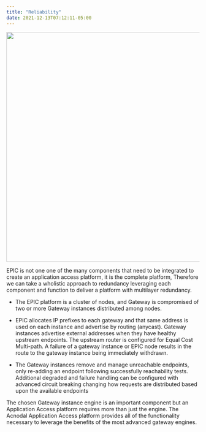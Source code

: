 ```yaml
---
title: "Reliability"
date: 2021-12-13T07:12:11-05:00
---
```


<p align="center">
<img src="/images/reliability.png" style="width:600px">
</p>
<div class="bar-small"></div>

EPIC is not one one of the many components that need to be integrated to create an application access platform, it is the complete platform,  Therefore we can take a wholistic approach to redundancy leveraging each component and function to deliver a platform with multilayer redundancy.  


* The EPIC platform is a cluster of nodes, and Gateway is compromised of two or more Gateway instances distributed among nodes.  

* EPIC allocates IP prefixes to each gateway and that same address is used on each instance and advertise by routing (anycast).  Gateway instances advertise external addresses when they have healthy upstream endpoints.  The upstream router is configured for Equal Cost Multi-path.  A failure of a gateway instance or EPIC node results in the route to the gateway instance being immediately withdrawn.

* The Gateway instances remove and manage unreachable endpoints, only re-adding an endpoint following successfully reachability tests.  Additional degraded and failure handling can be configured with advanced circuit breaking changing how requests are distributed based upon the available endpoints

The chosen Gateway instance engine is an important component but an Application Access platform requires more than just the engine.  The Acnodal Application Access platform provides all of the functionality necessary to leverage the benefits of the most advanced gateway engines. 
